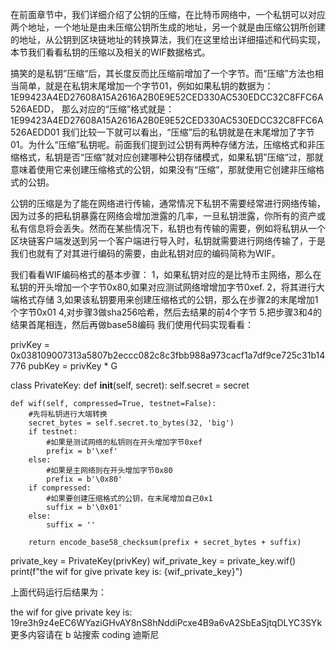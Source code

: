 ​
在前面章节中，我们详细介绍了公钥的压缩，在比特币网络中，一个私钥可以对应两个地址，一个地址是由未压缩公钥所生成的地址，另一个就是由压缩公钥所创建的地址，从公钥到区块链地址的转换算法，我们在这里给出详细描述和代码实现，本节我们看看私钥的压缩以及相关的WIF数据格式。

搞笑的是私钥”压缩“后，其长度反而比压缩前增加了一个字节。而“压缩”方法也相当简单，就是在私钥末尾增加一个字节01，例如如果私钥的数据为：1E99423A4ED27608A15A2616A2B0E9E52CED330AC530EDCC32C8FFC6A526AEDD，
那么对应的“压缩”格式就是：
1E99423A4ED27608A15A2616A2B0E9E52CED330AC530EDCC32C8FFC6A526AEDD01
我们比较一下就可以看出，“压缩”后的私钥就是在末尾增加了字节01。为什么“压缩”私钥呢。前面我们提到过公钥有两种存储方法，压缩格式和非压缩格式，私钥是否“压缩”就对应创建哪种公钥存储模式，如果私钥”压缩“过，那就意味着使用它来创建压缩格式的公钥，如果没有“压缩”，那就使用它创建非压缩格式的公钥。

公钥的压缩是为了能在网络进行传输，通常情况下私钥不需要经常进行网络传输，因为过多的把私钥暴露在网络会增加泄露的几率，一旦私钥泄露，你所有的资产或私有信息将会丢失。然而在某些情况下，私钥也有传输的需要，例如将私钥从一个区块链客户端发送到另一个客户端进行导入时，私钥就需要进行网络传输了，于是我们也就有了对其进行编码的需要，由此私钥对应的编码简称为WIF。

我们看看WIF编码格式的基本步骤：
1，如果私钥对应的是比特币主网络，那么在私钥的开头增加一个字节0x80,如果对应测试网络增增加字节0xef.
2，将其进行大端格式存储
3,如果该私钥要用来创建压缩格式的公钥，那么在步骤2的末尾增加1个字节0x01
4,对步骤3做sha256哈希，然后去结果的前4个字节
5.把步骤3和4的结果首尾相连，然后再做base58编码
我们使用代码实现看看：

privKey = 0x038109007313a5807b2eccc082c8c3fbb988a973cacf1a7df9ce725c31b14776
pubKey = privKey * G

class PrivateKey:
    def __init__(self, secret):
        self.secret = secret

    def wif(self, compressed=True, testnet=False):
        #先将私钥进行大端转换
        secret_bytes = self.secret.to_bytes(32, 'big')
        if testnet:
            #如果是测试网络的私钥则在开头增加字节0xef
            prefix = b'\xef'
        else:
            #如果是主网络则在开头增加字节0x80
            prefix = b'\0x80'
        if compressed:
            #如果要创建压缩格式的公钥，在末尾增加自己0x1
            suffix = b'\0x01'
        else:
            suffix = ''

        return encode_base58_checksum(prefix + secret_bytes + suffix)

private_key = PrivateKey(privKey)
wif_private_key = private_key.wif()
print(f"the wif for give private key is: {wif_private_key}")

上面代码运行后结果为：

the wif for give private key is: 19re3h9z4eEC6WYaziGHvAY8nS8hNddiPcxe4B9a6vA2SbEaSjtqDLYC3SYk
更多内容请在 b 站搜索 coding 迪斯尼

​
